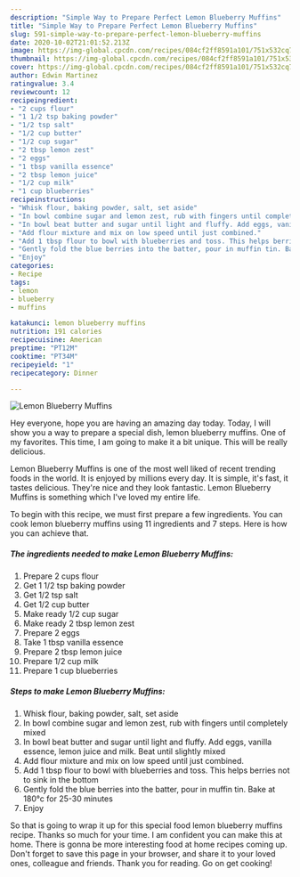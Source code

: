 ```yaml
---
description: "Simple Way to Prepare Perfect Lemon Blueberry Muffins"
title: "Simple Way to Prepare Perfect Lemon Blueberry Muffins"
slug: 591-simple-way-to-prepare-perfect-lemon-blueberry-muffins
date: 2020-10-02T21:01:52.213Z
image: https://img-global.cpcdn.com/recipes/084cf2ff8591a101/751x532cq70/lemon-blueberry-muffins-recipe-main-photo.jpg
thumbnail: https://img-global.cpcdn.com/recipes/084cf2ff8591a101/751x532cq70/lemon-blueberry-muffins-recipe-main-photo.jpg
cover: https://img-global.cpcdn.com/recipes/084cf2ff8591a101/751x532cq70/lemon-blueberry-muffins-recipe-main-photo.jpg
author: Edwin Martinez
ratingvalue: 3.4
reviewcount: 12
recipeingredient:
- "2 cups flour"
- "1 1/2 tsp baking powder"
- "1/2 tsp salt"
- "1/2 cup butter"
- "1/2 cup sugar"
- "2 tbsp lemon zest"
- "2 eggs"
- "1 tbsp vanilla essence"
- "2 tbsp lemon juice"
- "1/2 cup milk"
- "1 cup blueberries"
recipeinstructions:
- "Whisk flour, baking powder, salt, set aside"
- "In bowl combine sugar and lemon zest, rub with fingers until completely mixed"
- "In bowl beat butter and sugar until light and fluffy. Add eggs, vanilla essence, lemon juice and milk. Beat until slightly mixed"
- "Add flour mixture and mix on low speed until just combined."
- "Add 1 tbsp flour to bowl with blueberries and toss. This helps berries not to sink in the bottom"
- "Gently fold the blue berries into the batter, pour in muffin tin. Bake at 180°c for 25-30 minutes"
- "Enjoy"
categories:
- Recipe
tags:
- lemon
- blueberry
- muffins

katakunci: lemon blueberry muffins 
nutrition: 191 calories
recipecuisine: American
preptime: "PT12M"
cooktime: "PT34M"
recipeyield: "1"
recipecategory: Dinner

---
```



![Lemon Blueberry Muffins](https://img-global.cpcdn.com/recipes/084cf2ff8591a101/751x532cq70/lemon-blueberry-muffins-recipe-main-photo.jpg)

Hey everyone, hope you are having an amazing day today. Today, I will show you a way to prepare a special dish, lemon blueberry muffins. One of my favorites. This time, I am going to make it a bit unique. This will be really delicious.



Lemon Blueberry Muffins is one of the most well liked of recent trending foods in the world. It is enjoyed by millions every day. It is simple, it's fast, it tastes delicious. They're nice and they look fantastic. Lemon Blueberry Muffins is something which I've loved my entire life.


To begin with this recipe, we must first prepare a few ingredients. You can cook lemon blueberry muffins using 11 ingredients and 7 steps. Here is how you can achieve that.

<!--inarticleads1-->

##### The ingredients needed to make Lemon Blueberry Muffins:

1. Prepare 2 cups flour
1. Get 1 1/2 tsp baking powder
1. Get 1/2 tsp salt
1. Get 1/2 cup butter
1. Make ready 1/2 cup sugar
1. Make ready 2 tbsp lemon zest
1. Prepare 2 eggs
1. Take 1 tbsp vanilla essence
1. Prepare 2 tbsp lemon juice
1. Prepare 1/2 cup milk
1. Prepare 1 cup blueberries




<!--inarticleads2-->

##### Steps to make Lemon Blueberry Muffins:

1. Whisk flour, baking powder, salt, set aside
1. In bowl combine sugar and lemon zest, rub with fingers until completely mixed
1. In bowl beat butter and sugar until light and fluffy. Add eggs, vanilla essence, lemon juice and milk. Beat until slightly mixed
1. Add flour mixture and mix on low speed until just combined.
1. Add 1 tbsp flour to bowl with blueberries and toss. This helps berries not to sink in the bottom
1. Gently fold the blue berries into the batter, pour in muffin tin. Bake at 180°c for 25-30 minutes
1. Enjoy




So that is going to wrap it up for this special food lemon blueberry muffins recipe. Thanks so much for your time. I am confident you can make this at home. There is gonna be more interesting food at home recipes coming up. Don't forget to save this page in your browser, and share it to your loved ones, colleague and friends. Thank you for reading. Go on get cooking!
